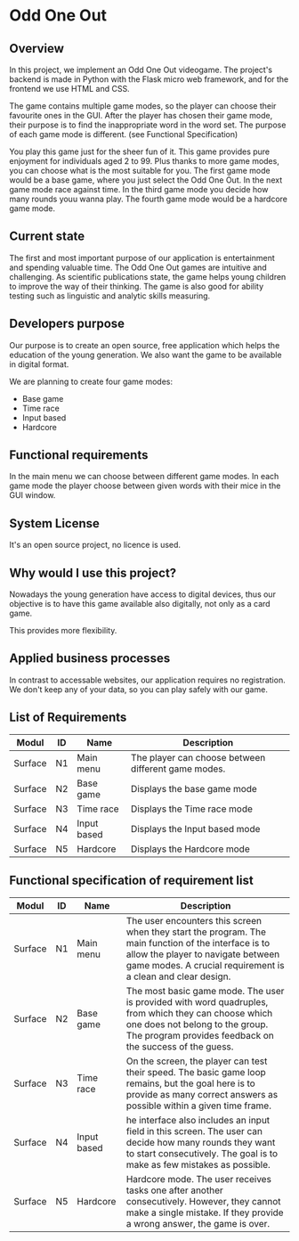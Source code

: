# Odd One Out

## Overview
In this project, we implement an Odd One Out videogame.
The project's backend is made in Python with the Flask micro web framework, and for the frontend we use HTML and CSS.

The game contains multiple game modes, so the player can choose their favourite ones in the GUI.
After the player has chosen their game mode, their purpose is to find the inappropriate word in the word set.
The purpose of each game mode is different. (see Functional Specification)

You play this game just for the sheer fun of it. This game provides pure enjoyment for individuals aged 2 to 99.
Plus thanks to more game modes, you can choose what is the most suitable for you.
The first game mode would be a base game, where you just select the Odd One Out.
In the next game mode race against time.
In the third game mode you decide how many rounds youu wanna play.
The fourth game mode would be a hardcore game mode.

## Current state
The first and most important purpose of our application is entertainment and spending valuable time. The Odd One Out games are intuitive and
challenging. As scientific publications state, the game helps young children to improve the way of their thinking.
The game is also good for ability testing such as linguistic and analytic skills measuring.

## Developers purpose
Our purpose is to create an open source, free application which helps the education of the young generation.
We also want the game to be available in digital format.

We are planning to create four game modes:
- Base game
- Time race
- Input based
- Hardcore

## Functional requirements
In the main menu we can choose between different game modes.
In each game mode the player choose between given words with their mice in the GUI window.

## System License
It's an open source project, no licence is used.

## Why would I use this project?
Nowadays the young generation have access to digital devices, thus our objective is to have this game available also digitally, not only as a card game.

This provides more flexibility.

## Applied business processes
In contrast to accessable websites, our application requires no registration.
We don't keep any of your data, so you can play safely with our game.

## List of Requirements

| Modul   | ID   | Name       | Description |
| ------- | ---- | ---------- | ----------- |
| Surface | N1   | Main menu  |  The player can choose between different game modes.  |
| Surface | N2   | Base game  | Displays the base game mode |
| Surface | N3   | Time race  |  Displays the Time race mode |
| Surface | N4   | Input based| Displays the Input based mode  |
| Surface | N5   | Hardcore   |   Displays the Hardcore mode  |

## Functional specification of requirement list

| Modul   | ID   | Name       | Description |
| ------- | ---- | ---------- | ----------- |
| Surface | N1   | Main menu  |  The user encounters this screen when they start the program. The main function of the interface is to allow the player to navigate between game modes. A crucial requirement is a clean and clear design.  |
| Surface | N2   | Base game  | The most basic game mode. The user is provided with word quadruples, from which they can choose which one does not belong to the group. The program provides feedback on the success of the guess. |
| Surface | N3   | Time race  |  On the screen, the player can test their speed. The basic game loop remains, but the goal here is to provide as many correct answers as possible within a given time frame. |
| Surface | N4   | Input based| he interface also includes an input field in this screen. The user can decide how many rounds they want to start consecutively. The goal is to make as few mistakes as possible.  |
| Surface | N5   | Hardcore   |   Hardcore mode. The user receives tasks one after another consecutively. However, they cannot make a single mistake. If they provide a wrong answer, the game is over.  |